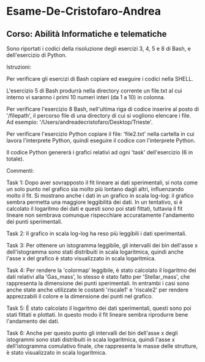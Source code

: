 # Esame-De-Cristofaro-Andrea
## Corso: Abilità Informatiche e telematiche

Sono riportati i codici della risoluzione degli esercizi 3, 4, 5 e 8 di Bash, e dell'esercizio di Python. 

Istruzioni:

Per verificare gli esercizi di Bash copiare ed eseguire i codici nella SHELL.

L'esercizio 5 di Bash produrrà nella directory corrente un file.txt al cui interno vi saranno i primi 10 numeri interi (da 1 a 10) in colonna. 

Per verificare l'esercizio 8 Bash, nell'ultima riga di codice inserire al posto di '/filepath', il percorso file di una directory di cui si vogliono elencare i file. Ad esempio: '/Users/andreadecristofaro/Desktop/Trieste'.

Per verificare l'esercizio Python copiare il file: 'file2.txt' nella cartella in cui lavora l'interprete Python, quindi eseguire il codice con l'interprete Python.

Il codice Python genererà i grafici relativi ad ogni 'task' dell'esercizio (6 in totale).

Commenti:

Task 1: Dopo aver sovrapposto il fit lineare ai dati sperimentali, si nota come un solo punto nel grafico sia molto più lontano dagli altri, influenzando molto il fit. 
Si mostrano anche i dati in un grafico in scala log-log: il grafico sembra permetta una maggiore leggibilità dei dati. In un tentativo, si è calcolato il logaritmo dei dati e questi sono poi stati fittati, tuttavia il fit lineare non sembrava comunque rispecchiare accuratamente l'andamento dei punti sperimentali. 

Task 2: Il grafico in scala log-log ha reso più leggibili i dati sperimentali.

Task 3: Per ottenere un istogramma leggibile, gli intervalli dei bin dell'asse x dell'istogramma sono stati distribuiti in scala logaritmica, quindi anche l'asse x del grafico è stato visualizzato in scala logaritmica.

Task 4: Per rendere la 'colormap' leggibile, è stato calcolato il logaritmo dei dati relativi alla 'Gas_mass', lo stesso è stato fatto per 'Stellar_mass', che rappresenta la dimensione dei punti sperimentali. In entrambi i casi sono anche state anche utilizzate le costanti 'riscale1' e 'riscale2' per rendere apprezzabili il colore e la dimensione dei punti nel grafico.

Task 5: È stato calcolato il logaritmo dei dati sperimentali, questi sono poi stati fittati e plottati. In questo modo il fit lineare sembra riprodurre bene l'andamento dei dati.

Task 6: Anche per questo punto gli intervalli dei bin dell'asse x degli istogrammi sono stati distribuiti in scala logaritmica, quindi l'asse x dell'istogramma comulativo finale, che rappresenta le masse delle strutture, è stato visualizzato in scala logaritmica.
